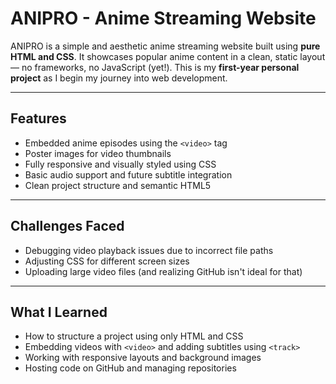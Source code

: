 
# ANIPRO - Anime Streaming Website

ANIPRO is a simple and aesthetic anime streaming website built using **pure HTML and CSS**. It showcases popular anime content in a clean, static layout — no frameworks, no JavaScript (yet!). This is my **first-year personal project** as I begin my journey into web development.

---

## Features

-  Embedded anime episodes using the `<video>` tag
-  Poster images for video thumbnails
-  Fully responsive and visually styled using CSS
-  Basic audio support and future subtitle integration
-  Clean project structure and semantic HTML5

---

##  Challenges Faced

- Debugging video playback issues due to incorrect file paths
- Adjusting CSS for different screen sizes
- Uploading large video files (and realizing GitHub isn't ideal for that)

---

##  What I Learned

- How to structure a project using only HTML and CSS
- Embedding videos with `<video>` and adding subtitles using `<track>`
- Working with responsive layouts and background images
- Hosting code on GitHub and managing repositories
